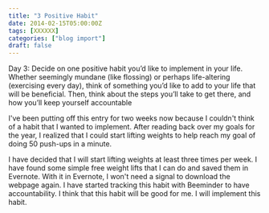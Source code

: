 ```yaml
---
title: "3 Positive Habit"
date: 2014-02-15T05:00:00Z
tags: [XXXXXX]
categories: ["blog import"]
draft: false
---
```

 
Day 3: Decide on one positive habit you’d like to implement in your life.
Whether seemingly mundane (like flossing) or perhaps life-altering (exercising
every day), think of something you’d like to add to your life that will be
beneficial. Then, think about the steps you’ll take to get there, and how you’ll
keep yourself accountable

I've been putting off this entry for two weeks now because I couldn't think of a
habit that I wanted to implement. After reading back over my goals for the year,
I realized that I could start lifting weights to help reach my goal of doing 50
push-ups in a minute.

I have decided that I will start lifting weights at least three times per week.
I have found some simple free weight lifts that I can do and saved them in
Evernote. With it in Evernote, I won't need a signal to download the webpage
again. I have started tracking this habit with Beeminder to have accountability.
I think that this habit will be good for me. I will implement this habit.

